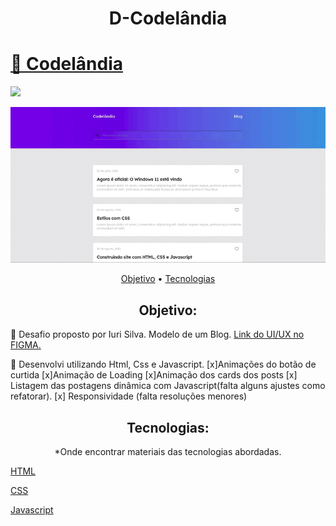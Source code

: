 <h1 align="center">D-Codelândia</h1>
<h1>
    <a href="https://www.figma.com/file/Yb9IBH56g7T1hdIyZ3BMNO/Desafios---Codel%C3%A2ndia?node-id=0%3A1">🔗
     Codelândia
    </a>
</h1>


<img src="https://img.shields.io/static/v1?label=UnidadesFaturas&message=Greg%C3%B3rioNeto&color=7159c1&style=for-the-badge&logo=ghost">

![D-Codelandia](https://github.com/igregorioneto/d-codelandia/blob/main/assets/simplescreenrecorder-2021-08-23_18.18.46.gif)

<p align="center">
 <a href="#objetivo">Objetivo</a> •
 <a href="#tecnologias">Tecnologias</a>
</p>

<h2 align="center">
Objetivo:
</h2>

<p>
🚀 Desafio proposto por Iuri Silva. Modelo de um Blog. <a href="https://www.figma.com/file/Yb9IBH56g7T1hdIyZ3BMNO/Desafios---Codel%C3%A2ndia?node-id=0%3A1">Link do UI/UX no FIGMA.</a>
</p>

<p>
🚀 Desenvolvi utilizando Html, Css e Javascript.
[x]Animações do botão de curtida
[x]Animação de Loading
[x]Animação dos cards dos posts
[x] Listagem das postagens dinâmica com Javascript(falta alguns ajustes como refatorar).
[x] Responsividade (falta resoluções menores)
</p>

<h2 align="center">
Tecnologias:
</h2>

<p align="center">
*Onde encontrar materiais das tecnologias abordadas.

[HTML](https://developer.mozilla.org/pt-BR/docs/Web/HTML)

[CSS](https://developer.mozilla.org/pt-BR/docs/Web/CSS)

[Javascript](https://developer.mozilla.org/pt-BR/docs/Web/JavaScript)
</p>